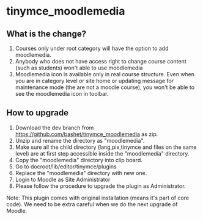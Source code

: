 # tinymce_moodlemedia

What is the change?
-------------------
1. Courses only under root category will have the option to add moodlemedia.
2. Anybody who does not have access right to change course content (such as students) won't able to use moodlemedia
3. Moodlemedia icon is available only in real course structure. Even when you are in category level or site home or updating message for maintenance mode (the are not a moodle course), you won't be able to see the moodlemedia icon in toolbar.


How to upgrade
--------------
1. Download the dev branch from https://github.com/bashet/tinymce_moodlemedia as zip.
2. Unzip and rename the directory as "moodlemedia".
3. Make sure all the child directory (lang,pix,tinymce and files on the same level) are at first step accessible inside the "moodlemedia" directory.
4. Copy the "moodlemedia" directory into clip board.
5. Go to docroot/lib/editor/tinymce/plugins
6. Replace the "moodlemedia" directory with new one.
7. Login to Moodle as Site Administrator
8. Please follow the procedure to upgrade the plugin as Administrator.

Note: This plugin comes with original installation (means it's part of core code). We need to be extra careful when we do the next upgrade of Moodle.



